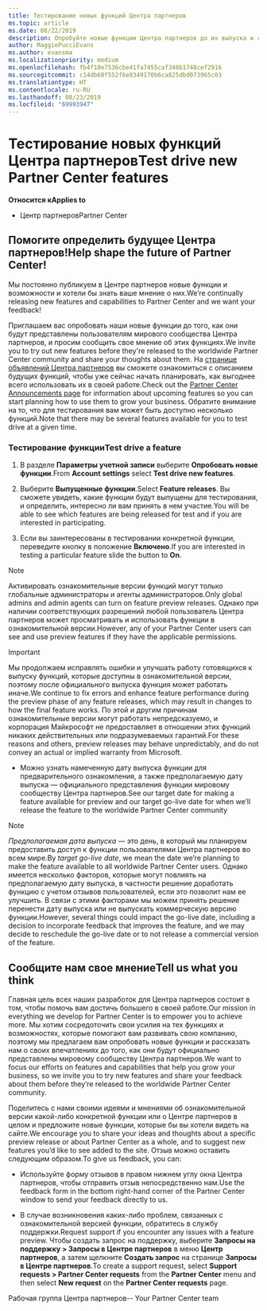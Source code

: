 ```yaml
---
title: Тестирование новых функций Центра партнеров
ms.topic: article
ms.date: 08/22/2019
description: Опробуйте новые функции Центра партнеров до их выпуска и сообщите нам свое мнение. Помогите определить будущее Центра партнеров!
author: MaggiePucciEvans
ms.author: evansma
ms.localizationpriority: medium
ms.openlocfilehash: fb4f10e7536cbe41fa7455caf340b1748cef2916
ms.sourcegitcommit: c14db60f552f6e8349170b6ca825dbd073965c03
ms.translationtype: HT
ms.contentlocale: ru-RU
ms.lasthandoff: 08/23/2019
ms.locfileid: "69993947"
---
```

# <a name="test-drive-new-partner-center-features"></a><span data-ttu-id="ad57c-104">Тестирование новых функций Центра партнеров</span><span class="sxs-lookup"><span data-stu-id="ad57c-104">Test drive new Partner Center features</span></span>

<span data-ttu-id="ad57c-105">**Относится к**</span><span class="sxs-lookup"><span data-stu-id="ad57c-105">**Applies to**</span></span>

- <span data-ttu-id="ad57c-106">Центр партнеров</span><span class="sxs-lookup"><span data-stu-id="ad57c-106">Partner Center</span></span>

## <a name="help-shape-the-future-of-partner-center"></a><span data-ttu-id="ad57c-107">Помогите определить будущее Центра партнеров!</span><span class="sxs-lookup"><span data-stu-id="ad57c-107">Help shape the future of Partner Center!</span></span>

<span data-ttu-id="ad57c-108">Мы постоянно публикуем в Центре партнеров новые функции и возможности и хотели бы знать ваше мнение о них.</span><span class="sxs-lookup"><span data-stu-id="ad57c-108">We’re continually releasing new features and capabilities to Partner Center and we want your feedback!</span></span> 

<span data-ttu-id="ad57c-109">Приглашаем вас опробовать наши новые функции до того, как они будут представлены пользователям мирового сообщества Центра партнеров, и просим сообщить свое мнение об этих функциях.</span><span class="sxs-lookup"><span data-stu-id="ad57c-109">We invite you to try out new features before they're released to the worldwide Partner Center community and share your thoughts about them.</span></span> <span data-ttu-id="ad57c-110">На [странице объявлений Центра партнеров](https://partnercenter.microsoft.com/pcv/announcements) вы сможете ознакомиться с описанием будущих функций, чтобы уже сейчас начать планировать, как выгоднее всего использовать их в своей работе.</span><span class="sxs-lookup"><span data-stu-id="ad57c-110">Check out the [Partner Center Announcements page](https://partnercenter.microsoft.com/pcv/announcements) for information about upcoming features so you can start planning how to use them to grow your business.</span></span> <span data-ttu-id="ad57c-111">Обратите внимание на то, что для тестирования вам может быть доступно несколько функций.</span><span class="sxs-lookup"><span data-stu-id="ad57c-111">Note that there may be several features available for you to test drive at a given time.</span></span>

### <a name="test-drive-a-feature"></a><span data-ttu-id="ad57c-112">Тестирование функции</span><span class="sxs-lookup"><span data-stu-id="ad57c-112">Test drive a feature</span></span>

1. <span data-ttu-id="ad57c-113">В разделе **Параметры учетной записи** выберите **Опробовать новые функции**.</span><span class="sxs-lookup"><span data-stu-id="ad57c-113">From **Account settings** select **Test drive new features**.</span></span>

2. <span data-ttu-id="ad57c-114">Выберите **Выпущенные функции**.</span><span class="sxs-lookup"><span data-stu-id="ad57c-114">Select **Feature releases**.</span></span> <span data-ttu-id="ad57c-115">Вы сможете увидеть, какие функции будут выпущены для тестирования, и определить, интересно ли вам принять в нем участие.</span><span class="sxs-lookup"><span data-stu-id="ad57c-115">You will be able to see which features are being released for test and if you are interested in participating.</span></span>

3. <span data-ttu-id="ad57c-116">Если вы заинтересованы в тестировании конкретной функции, переведите кнопку в положение **Включено**.</span><span class="sxs-lookup"><span data-stu-id="ad57c-116">If you are interested in testing a particular feature slide the button to **On**.</span></span> 

> [!NOTE]  
>  <span data-ttu-id="ad57c-117">Активировать ознакомительные версии функций могут только глобальные администраторы и агенты администраторов.</span><span class="sxs-lookup"><span data-stu-id="ad57c-117">Only global admins and admin agents can turn on feature preview releases.</span></span> <span data-ttu-id="ad57c-118">Однако при наличии соответствующих разрешений любой пользователь Центра партнеров может просматривать и использовать функции в ознакомительной версии.</span><span class="sxs-lookup"><span data-stu-id="ad57c-118">However, any of your Partner Center users can see and use preview features if they have the applicable permissions.</span></span>

> [!IMPORTANT]  
> <span data-ttu-id="ad57c-119">Мы продолжаем исправлять ошибки и улучшать работу готовящихся к выпуску функций, которые доступны в ознакомительной версии, поэтому после официального выпуска функция может работать иначе.</span><span class="sxs-lookup"><span data-stu-id="ad57c-119">We continue to fix errors and enhance feature performance during the preview phase of any feature releases, which may result in changes to how the final feature works.</span></span> <span data-ttu-id="ad57c-120">По этой и другим причинам ознакомительные версии могут работать непредсказуемо, и корпорация Майкрософт не предоставляет в отношении этих функций никаких действительных или подразумеваемых гарантий.</span><span class="sxs-lookup"><span data-stu-id="ad57c-120">For these reasons and others, preview releases may behave unpredictably, and do not convey an actual or implied warranty from Microsoft.</span></span>

- <span data-ttu-id="ad57c-121">Можно узнать намеченную дату выпуска функции для предварительного ознакомления, а также предполагаемую дату выпуска — официального представления функции мировому сообществу Центра партнеров.</span><span class="sxs-lookup"><span data-stu-id="ad57c-121">See our target date for making a feature available for preview and our target go-live date for when we’ll release the feature to the worldwide Partner Center community</span></span>

> [!NOTE]  
>  <span data-ttu-id="ad57c-122">*Предполагаемая дата выпуска* — это день, в который мы планируем предоставить доступ к функции пользователями Центра партнеров во всем мире.</span><span class="sxs-lookup"><span data-stu-id="ad57c-122">By *target go-live date*, we mean the date we’re planning to make the feature available to all worldwide Partner Center users.</span></span> <span data-ttu-id="ad57c-123">Однако имеется несколько факторов, которые могут повлиять на предполагаемую дату выпуска, в частности решение доработать функцию с учетом отзывов пользователей, если это позволит нам ее улучшить. В связи с этими факторами мы можем принять решение перенести дату выпуска или не выпускать коммерческую версию функции.</span><span class="sxs-lookup"><span data-stu-id="ad57c-123">However, several things could impact the go-live date, including a decision to incorporate feedback that improves the feature, and we may decide to reschedule the go-live date or to not release a commercial version of the feature.</span></span>  


 
## <a name="tell-us-what-you-think"></a><span data-ttu-id="ad57c-124">Сообщите нам свое мнение</span><span class="sxs-lookup"><span data-stu-id="ad57c-124">Tell us what you think</span></span>

<span data-ttu-id="ad57c-125">Главная цель всех наших разработок для Центра партнеров состоит в том, чтобы помочь вам достичь большего в своей работе.</span><span class="sxs-lookup"><span data-stu-id="ad57c-125">Our mission in everything we develop for Partner Center is to empower you to achieve more.</span></span> <span data-ttu-id="ad57c-126">Мы хотим сосредоточить свои усилия на тех функциях и возможностях, которые помогают вам развивать свою компанию, поэтому мы предлагаем вам опробовать новые функции и рассказать нам о своих впечатлениях до того, как они будут официально представлены мировому сообществу Центра партнеров.</span><span class="sxs-lookup"><span data-stu-id="ad57c-126">We want to focus our efforts on features and capabilities that help you grow your business, so we invite you to try new features and share your feedback about them before they’re released to the worldwide Partner Center community.</span></span> 

<span data-ttu-id="ad57c-127">Поделитесь с нами своими идеями и мнениями об ознакомительной версии какой-либо конкретной функции или о Центре партнеров в целом и предложите новые функции, которые бы вы хотели видеть на сайте.</span><span class="sxs-lookup"><span data-stu-id="ad57c-127">We encourage you to share your ideas and thoughts about a specific preview release or about Partner Center as a whole, and to suggest new features you’d like to see added to the site.</span></span> <span data-ttu-id="ad57c-128">Отзыв можно оставить следующим образом.</span><span class="sxs-lookup"><span data-stu-id="ad57c-128">To give us feedback, you can:</span></span>  

-   <span data-ttu-id="ad57c-129">Используйте форму отзывов в правом нижнем углу окна Центра партнеров, чтобы отправить отзыв непосредственно нам.</span><span class="sxs-lookup"><span data-stu-id="ad57c-129">Use the feedback form in the bottom right-hand corner of the Partner Center window to send your feedback directly to us.</span></span> 

-   <span data-ttu-id="ad57c-130">В случае возникновения каких-либо проблем, связанных с ознакомительной версией функции, обратитесь в службу поддержки.</span><span class="sxs-lookup"><span data-stu-id="ad57c-130">Request support if you encounter any issues with a feature preview.</span></span> <span data-ttu-id="ad57c-131">Чтобы создать запрос на поддержку, выберите **Запросы на поддержку > Запросы в Центре партнеров** в меню **Центр партнеров**, а затем щелкните **Создать запрос** на странице **Запросы в Центре партнеров**.</span><span class="sxs-lookup"><span data-stu-id="ad57c-131">To create a support request, select **Support requests > Partner Center requests** from the **Partner Center** menu and then select **New request** on the **Partner Center requests** page.</span></span>



<span data-ttu-id="ad57c-132">Рабочая группа Центра партнеров</span><span class="sxs-lookup"><span data-stu-id="ad57c-132">-- Your Partner Center team</span></span>


